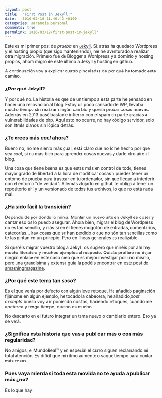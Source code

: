 ```yaml
---
layout: post
title:  "First Post in Jekyll!"
date:   2016-03-19 21:40:43 +0100
categories: paranoia personal
comments: true
permalink: 2016/03/19/first-post-in-jekyll/
---
```

Este es mi primer post de *prueba* en [Jekyll](https://jekyllrb.com/). Sí,
atrás ha quedado Wordpress y el hosting propio (que sigo manteniendo), me
he aventurado a realizar otra migración. Primero fue de Blogger a Wordpress y
a dominio y hosting propios, ahora migro de este último a Jekyll y hosting en
github.

A continuación voy a explicar cuatro pinceladas de por qué he tomado este
camino.

<!--more-->

### ¿Por qué Jekyll?

Y por qué no. La historia es que de un tiempo a esta parte he pensado en hacer
una renovación al blog. Estoy un poco cansado de WP, llevaba mucho tiempo
sin realizar ningún cambio y quería probar cosas nuevas. Además en 2013 pasé
bastante infierno con el spam en parte gracias a vulnerabilidades de php.
Aquí esto no ocurre, no hay código servidor, solo son htmls
planos sin lógica detrás.

### ¿Te crees más _cool_ ahora?

Bueno no, no me siento más guai, está claro que no lo he hecho
por que sea _cool_, si no más bien para aprender cosas nuevas y
darle otro aire al blog.

Una cosa que tiene buena es que estás más en control de todo, tienes mayor
grado de libertad a la hora de modificar cosas y puedes tener un entorno de
prueba para trastear en tu ordenador, sin que llegue a interferir con el
entorno "de verdad". Además alojarlo en github te obliga a tener un repositorio
ahí y un versionado de todos tus archivos, lo que no está nada mal.

### ¿Ha sido fácil la transición?

Depende de por donde lo mires. Montar un nuevo site en Jekyll es coser y cantar
eso os lo  puedo asegurar. Ahora bien, migrar el blog de Wordpress no es tan
sencillo, y más si en él tienes mogollón de entradas, comentarios, categorías...
hay cosas que se han perdido o que no són tan sencillas como te las pintan en
un princpio. Pero en líneas generales es realizable.

Si queréis migrar vuestro blog a Jekyll, os sugiero que miréis por ahí hay
mucha literatura y muchos ejemplos al respecto. Quizás prefiero
no dejar ningún enlace en este caso creo que es mejor investigar por uno mismo,
pero una grandísima y extensa guía la podéis encontrar en [este post de smashingmagazine](https://www.smashingmagazine.com/2014/08/build-blog-jekyll-github-pages/).

### ¿Por qué este tema tan _soso_?

Es el que venía por defecto con algún leve retoque. He añadido paginación
fijánome en algún ejemplo,  he tocado la cabecera, he añadido _post excerpts_
bueno voy a ir poniendo cositas, haciendo retoques, cuando me apetezca y tenga
tiempo, que no es mucho.

No descarto en el futuro integrar un tema nuevo o cambiarlo entero. Eso ya se
verá.

### ¿Significa esta historia que vas a publicar más o con más regularidad?

No amigos, el MundoReal&trade; y en especial el curro siguen reclamando mi total
atención. Es difícil que mi ritmo aumente o saque tiempo para contar más cosas.

### Pues vaya mierda si toda esta movida no te ayuda a publicar más ¿no?

Es lo que hay.

<!-- Esta es la compañía en la que estoy trabajando actualmente:

![My helpful screenshot](/assets/main-logo-es.png) -->
